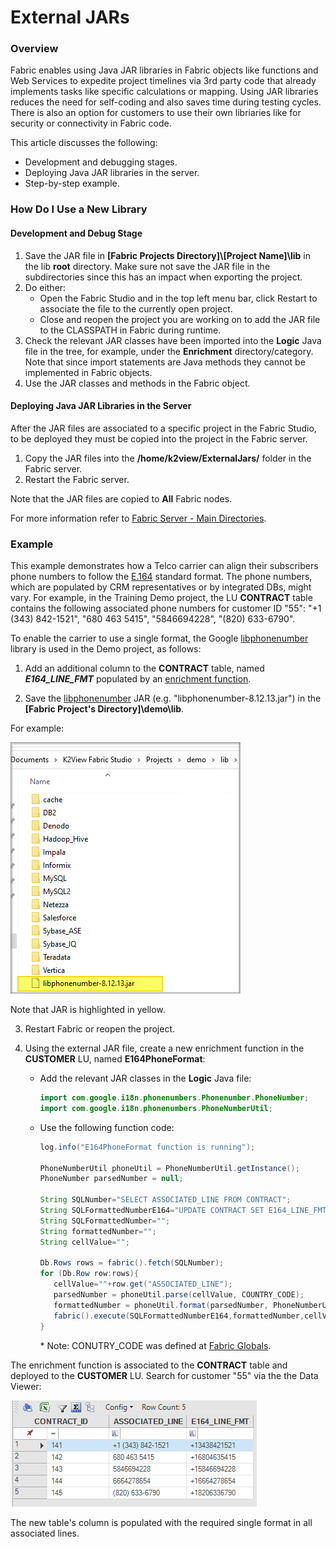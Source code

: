 # External JARs

### Overview

Fabric enables using Java JAR libraries in Fabric objects like functions and Web Services to expedite project timelines via 3rd  party code that already implements tasks like specific calculations or mapping. Using JAR libraries reduces the need for self-coding and also saves time during testing cycles. There is also an option for customers to use their own libriaries like for security or connectivity in Fabric code. 

This article discusses the following: 

- Development and debugging stages.
- Deploying Java JAR libraries in the server. 
- Step-by-step example.

### How Do I Use a New Library

#### Development and Debug Stage
1. Save the JAR file in **[Fabric Projects Directory]\\[Project Name]\lib** in the lib **root** directory. Make sure not save the JAR file in the subdirectories since this has an impact when exporting the project. 
2. Do either:
   -   Open the Fabric Studio and in the top left menu bar, click Restart to associate the file to the currently open project. 
   -   Close and reopen the project you are working on to add the JAR file to the CLASSPATH in Fabric during runtime. 
3. Check the relevant JAR classes have been imported into the **Logic** Java file in the tree, for example, under the **Enrichment** directory/category. Note that since import statements are Java methods they cannot be implemented in Fabric objects.
4. Use the JAR classes and methods in the Fabric object.
 

#### Deploying Java JAR Libraries in the Server

After the JAR files are associated to a specific project in the Fabric Studio, to be deployed they must be copied into the project in the Fabric server.

1. Copy the JAR files into the **/home/k2view/ExternalJars/** folder in the Fabric server.
2. Restart the Fabric server.

Note that the JAR files are copied to **All** Fabric nodes. 

For more information refer to [Fabric Server - Main Directories](/articles/02_fabric_architecture/02_fabric_directories.md). 

### Example

This example demonstrates how a Telco carrier can align their subscribers phone numbers to follow the [E.164](https://en.wikipedia.org/wiki/E.164) standard format. The phone numbers, which are populated by CRM representatives or by integrated DBs, might vary. For example, in the Training Demo project, the LU **CONTRACT** table contains the following associated phone numbers for customer ID "55": "+1 (343) 842-1521", "680 463 5415", "5846694228", "(820) 633-6790". 

To enable the carrier to use a single format, the Google [libphonenumber](https://github.com/google/libphonenumber) library is used in the Demo project, as follows:

1. Add an additional column to the **CONTRACT** table, named ***E164_LINE_FMT*** populated by an [enrichment function](/articles/10_enrichment_function/01_enrichment_function_overview.md). 

2. Save the  [libphonenumber](https://github.com/google/libphonenumber) JAR (e.g. "libphonenumber-8.12.13.jar") in the **[Fabric Project's Directory]\demo\lib**. 

For example:



   ![image](images/external_lib.png)

   Note that JAR is highlighted in yellow.
   
3. Restart Fabric or reopen the project.

4. Using the external JAR file, create a new enrichment function in the **CUSTOMER** LU, named **E164PhoneFormat**: 

   - Add the relevant JAR classes in the **Logic** Java file:

     ~~~java
     import com.google.i18n.phonenumbers.Phonenumber.PhoneNumber;
     import com.google.i18n.phonenumbers.PhoneNumberUtil;
     ~~~

   - Use the following function code: 

     ~~~java
     log.info("E164PhoneFormat function is running");
     
     PhoneNumberUtil phoneUtil = PhoneNumberUtil.getInstance(); 
     PhoneNumber parsedNumber = null; 
     
     String SQLNumber="SELECT ASSOCIATED_LINE FROM CONTRACT";
     String SQLFormattedNumberE164="UPDATE CONTRACT SET E164_LINE_FMT  = ? where  ASSOCIATED_LINE = ?";
     String SQLFormattedNumber="";
     String formattedNumber="";
     String cellValue="";
     
     Db.Rows rows = fabric().fetch(SQLNumber);
     for (Db.Row row:rows){ 
     	cellValue=""+row.get("ASSOCIATED_LINE");
     	parsedNumber = phoneUtil.parse(cellValue, COUNTRY_CODE); 
     	formattedNumber = phoneUtil.format(parsedNumber, PhoneNumberUtil.PhoneNumberFormat.E164);
     	fabric().execute(SQLFormattedNumberE164,formattedNumber,cellValue);
     }
     ~~~

     \* Note: CONUTRY_CODE was defined at [Fabric Globals](/articles/08_globals/01_globals_overview.md).  


The enrichment function is associated to the **CONTRACT** table and deployed to the **CUSTOMER** LU. Search for customer "55" via the the Data Viewer:



![image](images/external_e164.png)

The new table's column is populated with the required single format in all associated lines.
